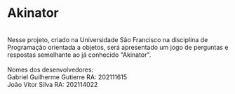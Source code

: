 # Akinator
<br />
Nesse projeto, criado na Universidade São Francisco na disciplina de Programação orientada a objetos, será apresentado um jogo de perguntas e respostas semelhante ao já conhecido "Akinator".
<br /> <br />
Nomes dos desenvolvedores: <br />
Gabriel Guilherme Gutierre RA: 202111615 <br />
João Vitor Silva RA: 202114022 <br />
